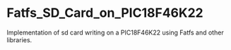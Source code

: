 # Fatfs_SD_Card_on_PIC18F46K22
Implementation of sd card writing on a PIC18F46K22 using Fatfs and other libraries.
